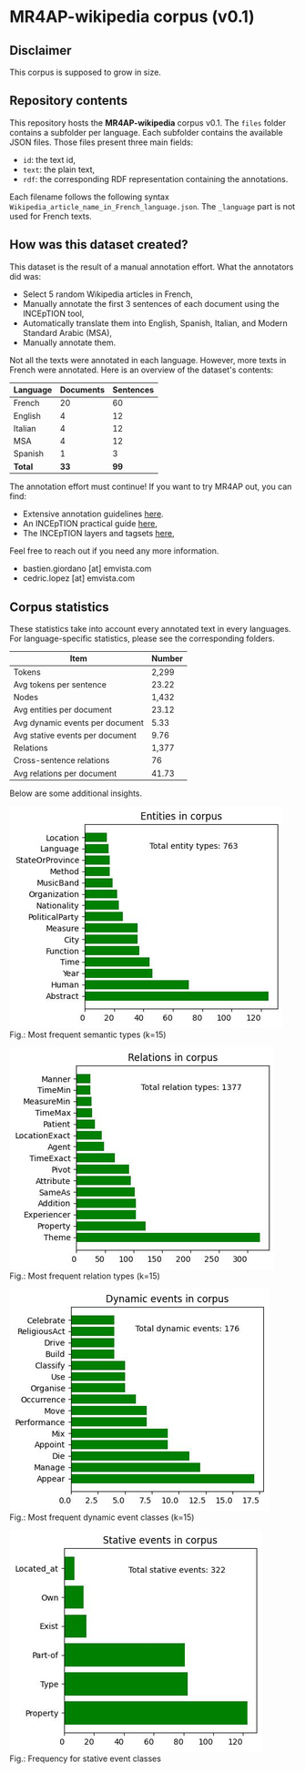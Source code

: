 # MR4AP-wikipedia corpus (v0.1)

## Disclaimer

This corpus is supposed to grow in size.

## Repository contents

This repository hosts the **MR4AP-wikipedia** corpus v0.1. The `files` folder contains a subfolder per language. Each
subfolder contains the available JSON files. Those files present three main fields:
* `id`: the text id,
* `text`: the plain text,
* `rdf`: the corresponding RDF representation containing the annotations.

Each filename follows the following syntax `Wikipedia_article_name_in_French_language.json`. The `_language` part is
not used for French texts.

## How was this dataset created?

This dataset is the result of a manual annotation effort. What the annotators did was:
* Select 5 random Wikipedia articles in French,
* Manually annotate the first 3 sentences of each document using the INCEpTION tool,
* Automatically translate them into English, Spanish, Italian, and Modern Standard Arabic (MSA),
* Manually annotate them.

Not all the texts were annotated in each language. However, more texts in French were annotated. 
Here is an overview of the dataset's contents:

| Language  | Documents | Sentences |
|-----------|-----------|-----------|
| French    | 20        | 60        |
| English   | 4         | 12        |
| Italian   | 4         | 12        |
| MSA       | 4         | 12        |
| Spanish   | 1         | 3         |
| **Total** | **33**    | **99**    |

The annotation effort must continue! If you want to try MR4AP out, you can find:
* Extensive annotation guidelines [here](../../guidelines/guidelines.md).
* An INCEpTION practical guide [here](../../guidelines/guidelines.md#how-to-inception-a-practical-guide),
* The INCEpTION layers and tagsets [here](),

Feel free to reach out if you need any more information.
* bastien.giordano [at] emvista.com
* cedric.lopez [at] emvista.com

## Corpus statistics

These statistics take into account every annotated text in every languages. For language-specific statistics, please
see the corresponding folders.

| Item                            | Number |
|---------------------------------|--------|
| Tokens                          | 2,299  |
| Avg tokens per sentence         | 23.22  |
| Nodes                           | 1,432  |
| Avg entities per document       | 23.12  |
| Avg dynamic events per document | 5.33   |
| Avg stative events per document | 9.76   |
| Relations                       | 1,377  |
| Cross-sentence relations        | 76     |
| Avg relations per document      | 41.73  |

Below are some additional insights.

![Semantic types in corpus](./img/semantic_types_full.jpg)  
Fig.: Most frequent semantic types (k=15)

![Relations in corpus](./img/relations_full.jpg)  
Fig.: Most frequent relation types (k=15)

![Dynamic events in corpus](./img/dynamic_events_full.jpg)  
Fig.: Most frequent dynamic event classes (k=15)

![Stative events in corpus](./img/stative_events_full.jpg)  
Fig.: Frequency for stative event classes